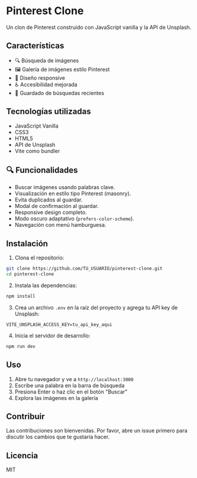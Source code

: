 # Pinterest Clone

Un clon de Pinterest construido con JavaScript vanilla y la API de Unsplash.

## Características

- 🔍 Búsqueda de imágenes
- 🖼️ Galería de imágenes estilo Pinterest
- 📱 Diseño responsive
- ♿ Accesibilidad mejorada
- 💾 Guardado de búsquedas recientes

## Tecnologías utilizadas

- JavaScript Vanilla
- CSS3
- HTML5
- API de Unsplash
- Vite como bundler

## 🔍 Funcionalidades

- Buscar imágenes usando palabras clave.
- Visualización en estilo tipo Pinterest (masonry).
- Evita duplicados al guardar.
- Modal de confirmación al guardar.
- Responsive design completo.
- Modo oscuro adaptativo (`prefers-color-scheme`).
- Navegación con menú hamburguesa.

## Instalación

1. Clona el repositorio:
```bash
git clone https://github.com/TU_USUARIO/pinterest-clone.git
cd pinterest-clone
```

2. Instala las dependencias:
```bash
npm install
```

3. Crea un archivo `.env` en la raíz del proyecto y agrega tu API key de Unsplash:
```
VITE_UNSPLASH_ACCESS_KEY=tu_api_key_aqui
```

4. Inicia el servidor de desarrollo:
```bash
npm run dev
```

## Uso

1. Abre tu navegador y ve a `http://localhost:3000`
2. Escribe una palabra en la barra de búsqueda
3. Presiona Enter o haz clic en el botón "Buscar"
4. Explora las imágenes en la galería

## Contribuir

Las contribuciones son bienvenidas. Por favor, abre un issue primero para discutir los cambios que te gustaría hacer.

## Licencia

MIT

